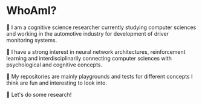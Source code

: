 # WhoAmI?

:microbe: I am a cognitive science researcher currently studying computer sciences
and working in the automotive industry for development of driver monitoring systems.

:microbe: I have a strong interest in neural network architectures, reinforcement learning and interdisciplinarily connecting computer sciences with psychological and cognitive concepts.

:microbe: My repositories are mainly playgrounds and tests for different concepts I think are fun and interesting to look into.

:microbe: Let's do some research!

